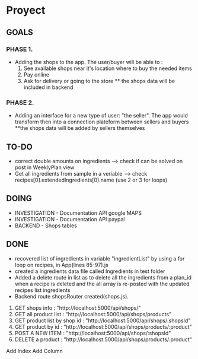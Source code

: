 # Proyect

## GOALS
### PHASE 1.
- Adding the shops to the app. The user/buyer will be able to :
    1. See available shops near it's location where to buy the needed items
    2. Pay online
    3. Ask for delivery or going to the store
** the shops data will be included in backend

### PHASE 2.
- Adding an interface for a new type of user: "the seller". The app would transform then into a connection plateform between sellers and buyers
**the shops data will be added by sellers themselves

## TO-DO
- correct double amounts on ingredients --> check if can be solved on post in WeeklyPlan view
- Get all ingredients from sample in a veriable --> check recipes[0].extendedIngredients[0].name (use 2 or 3 for loops)

## DOING
- INVESTIGATION - Documentation API google MAPS
- INVESTIGATION - Documentation API paypal
- BACKEND - Shops tables

## DONE
 - recovered list of ingredients in variable "ingredientList" by using a for loop on recipes, in App(lines 85-97).js
 - created a ingredients data file called Ingredients in test folder
 - Added a delete route in list as to delete all the ingredients from a plan_id when a recipe is deleted and the all array is re-posted with the updated recipes list ingredients
 - Backend route shopsRouter created(shops.js). 
  1. GET shops info : "http://localhost:5000/api/shops/"
  2. GET all product list : "http://localhost:5000/api/shops/products"
  3. GET product list by shop id : "http://localhost:5000/api/shops/:shopsId"
  4. GET product by id : "http://localhost:5000/api/shops/products/:product"
  5. POST A NEW ITEM : "http://localhost:5000/api/shops/:shopsId"
  6. DELETE a product : "http://localhost:5000/api/shops/products/:product"

 Add Index  Add Column 